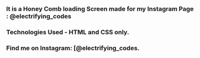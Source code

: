 ### It is a Honey Comb loading Screen made for my Instagram Page : @electrifying_codes

### Technologies Used - HTML and CSS only.

### Find me on Instagram: [@electrifying_codes.

[instagram]: https://www.instagram.com/electrifying_codes
